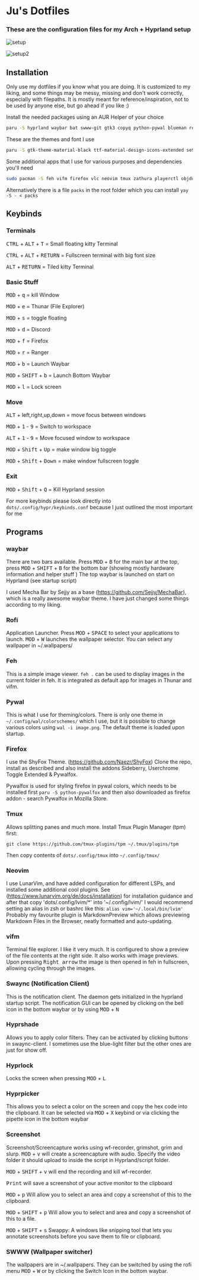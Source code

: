 # Ju's Dotfiles

### These are the configuration files for my Arch + Hyprland setup
![setup](resources/dotfiles-3.png)

![setup2](resources/dotfiles-1.png)


## Installation

Only use my dotfiles if you know what you are doing. It is customized to my liking, and some things may be messy, missing and don't work correctly, especially with filepaths. It is mostly meant for reference/inspiration, not to be used by anyone else, but go ahead if you like :) 

Install the needed packages using an AUR Helper of your choice
```bash
paru -S hyprland waybar bat swww-git gtk3 copyq python-pywal blueman rofi cava wl-clipboard hyprshade wf-recorder swappy grimshot kitty pavucontrol thunar hyprpicker-git swaync-git nm-connection-editor nwg-look python-pynvim pinentry kwindowsystem kguiaddons git make
```

These are the themes and font I use
```bash
paru -S gtk-theme-material-black ttf-material-design-icons-extended se98-icon-theme-git bibata-cursor-theme ttf-jetbrains-mono-nerd dracula-icons-git
```

Some additional apps that I use for various purposes and dependencies you'll need
```bash
sudo pacman -S feh vifm firefox vlc neovim tmux zathura playerctl objdump brightnessctl hyprlock fastfetch poppler highlight python-pywalfox python python-pip npm node nodejs yarn cargo ripgrep
```

Alternatively there is a file `packs` in the root folder which you can install 
`yay -S - < packs`

## Keybinds

### Terminals

<kbd>CTRL</kbd> + <kbd>ALT</kbd> + <kbd>T</kbd> = Small floating kitty Terminal

<kbd>CTRL</kbd> + <kbd>ALT</kbd> + <kbd>RETURN</kbd> = Fullscreen terminal with big font size

<kbd>ALT</kbd> + <kbd>RETURN</kbd> = Tiled kitty Terminal

### Basic Stuff
<kbd>MOD</kbd> + <kbd>q</kbd> = kill Window

<kbd>MOD</kbd> + <kbd>e</kbd> = Thunar (File Explorer)

<kbd>MOD</kbd> + <kbd>s</kbd> = toggle floating

<kbd>MOD</kbd> + <kbd>d</kbd> = Discord

<kbd>MOD</kbd> + <kbd>f</kbd> = Firefox

<kbd>MOD</kbd> + <kbd>r</kbd> = Ranger

<kbd>MOD</kbd> + <kbd>b</kbd> = Launch Waybar

<kbd>MOD</kbd> + <kbd>SHIFT</kbd> + <kbd>b</kbd> = Launch Bottom Waybar

<kbd>MOD</kbd> + <kbd>l</kbd> = Lock screen

### Move
<kbd>ALT</kbd> + left,right,up,down = move focus between windows

<kbd>MOD</kbd> + <kbd>1</kbd> - <kbd>9</kbd> = Switch to workspace 

<kbd>ALT</kbd> + <kbd>1</kbd> - <kbd>9</kbd> = Move focused window to workspace 

<kbd>MOD</kbd> + <kbd>Shift</kbd> + <kbd>Up</kbd> = make window big toggle

<kbd>MOD</kbd> + <kbd>Shift</kbd> + <kbd>Down</kbd> = make window fullscreen toggle

### Exit

<kbd>MOD</kbd> + <kbd>Shift</kbd> + <kbd>Q</kbd> = Kill Hyprland session

For more keybinds please look directly into `dots/.config/hypr/keybinds.conf` because I just outlined the most important for me 

## Programs

### waybar
There are two bars available. Press <kbd>MOD</kbd> + <kbd>B</kbd> for the main bar at the top, press <kbd>MOD</kbd> + <kbd>SHIFT</kbd> + <kbd>B</kbd> for the bottom bar (showing mostly hardware information and helper stuff )
The top waybar is launched on start on Hyprland (see startup script)

I used Mecha Bar by Sejjy as a base (https://github.com/Sejjy/MechaBar), which is a really awesome waybar theme. I have just changed some things according to my liking.

### Rofi 
Application Launcher. Press <kbd>MOD</kbd> + <kbd>SPACE</kbd> to select your applications to launch. 
<kbd>MOD</kbd> + <kbd>W</kbd> launches the wallpaper selector. You can select any wallpaper in ~/.wallpapers/ 

### Feh 
This is a simple image viewer. `feh .` can be used to display images in the current folder in feh. It is integrated as default app for images in Thunar and vifm.  

### Pywal
This is what I use for theming/colors. There is only one theme in `~/.config/wal/colorschemes/` which I use, but it is possible to change various colors 
using `wal -i image.png`. The default theme is loaded upon startup.

### Firefox 
I use the ShyFox Theme. (https://github.com/Naezr/ShyFox) Clone the repo, install as described and also install the addons Sideberry, Userchrome Toggle Extended & Pywalfox.

Pywalfox is used for styling firefox in pywal colors, which needs to be installed first `paru -S python-pywalfox` and then also downloaded as firefox addon - search Pywalfox in Mozilla Store. 

### Tmux 
Allows splitting panes and much more. Install Tmux Plugin Manager (tpm) first: 
```
git clone https://github.com/tmux-plugins/tpm ~/.tmux/plugins/tpm
```
Then copy contents of `dots/.config/tmux` into `~/.config/tmux/` 

### Neovim 
I use LunarVim, and have added configuration for different LSPs, and installed some additional cool plugins. 
See (https://www.lunarvim.org/de/docs/installation) for installation guidance and after that copy 'dots/.config/lvim/*' into '~/.config/lvim/'
I would recommend setting an alias in zsh or bashrc like this: `alias vim='~/.local/bin/lvim'`
Probably my favourite plugin is MarkdownPreview which allows previewing Markdown Files in the Browser, neatly formatted and auto-updating.

### vifm 
Terminal file explorer. I like it very much. It is configured to show a preview of the file contents at the right side.
It also works with image previews. Upon pressing  <kbd>Right arrow</kbd> the image is then opened in feh in fullscreen, allowing cycling through the images.

### Swaync (Notification Client)
This is the notification client. The daemon gets initialized in the hyprland startup script. The notification GUI can be opened by clicking on the bell icon in the bottom waybar or by using <kbd>MOD</kbd> + <kbd>N</kbd>

### Hyprshade 
Allows you to apply color filters. They can be activated by clicking buttons in swaync-client. I sometimes use the blue-light filter but the other ones are just for show off.

### Hyprlock 
Locks the screen when pressing <kbd>MOD</kbd> + <kbd>L</kbd>

### Hyprpicker 
This allows you to select a color on the screen and copy the hex code into the clipboard. It can be selected via <kbd>MOD</kbd> + <kbd>X</kbd> keybind or via clicking the pipette icon in the bottom waybar 

### Screenshot
Screenshot/Screencapture works using wf-recorder, grimshot, grim and slurp. 
<kbd>MOD</kbd> + <kbd>v</kbd> will create a screencapture with audio. Specify the video folder it should upload to inside the script in Hyprland/script folder.

<kbd>MOD</kbd> + <kbd>SHIFT</kbd> + <kbd>v</kbd> will end the recording and kill wf-recorder.

<kbd>Print</kbd> will save a screenshot of your active monitor to the clipboard 

<kbd>MOD</kbd> + <kbd>p</kbd> Will allow you to select an area and copy a screenshot of this to the clipboard.

<kbd>MOD</kbd> + <kbd>SHIFT</kbd> + <kbd>p</kbd> Will allow you to select and area and copy a screenshot of this to a file.

<kbd>MOD</kbd> + <kbd>SHIFT</kbd> + <kbd>s</kbd> Swappy: A windows like snipping tool that lets you annotate screenshots before you save them to file or clipboard. 

### SWWW (Wallpaper switcher)
The wallpapers are in ~/.wallpapers. They can be switched by using the rofi menu <kbd>MOD</kbd> + <kbd>W</kbd> or by clicking the Switch Icon in the bottom waybar.
